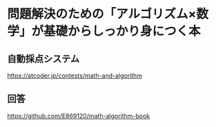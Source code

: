 # 問題解決のための「アルゴリズム×数学」が基礎からしっかり身につく本

## 自動採点システム

https://atcoder.jp/contests/math-and-algorithm

## 回答

https://github.com/E869120/math-algorithm-book
